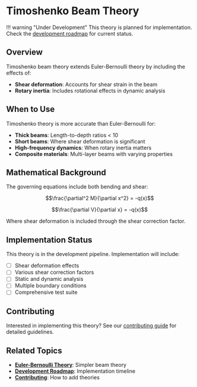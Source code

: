 # Timoshenko Beam Theory

!!! warning "Under Development"
    This theory is planned for implementation. Check the [development roadmap](../../development/roadmap.md) for current status.

## Overview

Timoshenko beam theory extends Euler-Bernoulli theory by including the effects of:

- **Shear deformation**: Accounts for shear strain in the beam
- **Rotary inertia**: Includes rotational effects in dynamic analysis

## When to Use

Timoshenko theory is more accurate than Euler-Bernoulli for:

- **Thick beams**: Length-to-depth ratios < 10
- **Short beams**: Where shear deformation is significant
- **High-frequency dynamics**: When rotary inertia matters
- **Composite materials**: Multi-layer beams with varying properties

## Mathematical Background

The governing equations include both bending and shear:

$$\frac{\partial^2 M}{\partial x^2} = -q(x)$$

$$\frac{\partial V}{\partial x} = -q(x)$$

Where shear deformation is included through the shear correction factor.

## Implementation Status

This theory is in the development pipeline. Implementation will include:

- [ ] Shear deformation effects
- [ ] Various shear correction factors
- [ ] Static and dynamic analysis
- [ ] Multiple boundary conditions
- [ ] Comprehensive test suite

## Contributing

Interested in implementing this theory? See our [contributing guide](../../contributing.md) for detailed guidelines.

## Related Topics

- [**Euler-Bernoulli Theory**](euler-bernoulli.md): Simpler beam theory
- [**Development Roadmap**](../../development/roadmap.md): Implementation timeline
- [**Contributing**](../../contributing.md): How to add theories
